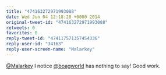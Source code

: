 ```yaml
---
title: "474163272971993088"
date: Wed Jun 04 12:18:28 +0000 2014
original-tweet-id: "474163272971993088"
retweets: 0
favorites: 0
reply-tweet-id: "474117571357454336"
reply-user-id: "34163"
reply-user-screen-name: "Malarkey"
---
```

<a href="https://twitter.com/Malarkey">@Malarkey</a> I notice <a href="https://twitter.com/boagworld">@boagworld</a> has nothing to say! Good work.
